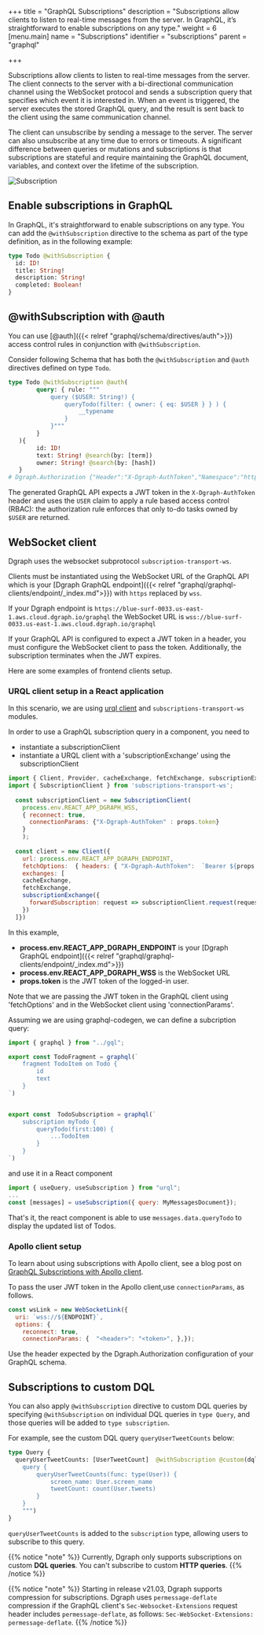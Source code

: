 +++
title = "GraphQL Subscriptions"
description = "Subscriptions allow clients to listen to real-time messages from the server. In GraphQL, it’s straightforward to enable subscriptions on any type."
weight = 6
[menu.main]
  name = "Subscriptions"
  identifier = "subscriptions"
  parent = "graphql"

+++

Subscriptions allow clients to listen to real-time messages from the server. The client connects to the server with a bi-directional communication channel using the WebSocket protocol and sends a subscription query that specifies which event it is interested in. When an event is triggered, the server executes the stored GraphQL query, and the result is sent back to the client using the same communication channel.

The client can unsubscribe by sending a message to the server. The server can also unsubscribe at any time due to errors or timeouts. A significant difference between queries or mutations and subscriptions is that subscriptions are stateful and require maintaining the GraphQL document, variables, and context over the lifetime of the subscription.

![Subscription](/images/graphql/subscription_flow.png "Subscription in GraphQL")

## Enable subscriptions in GraphQL

In GraphQL, it's straightforward to enable subscriptions on any type. You can add the `@withSubscription` directive to the schema as part of the type definition, as in the following example:

```graphql
type Todo @withSubscription {
  id: ID!
  title: String!
  description: String!
  completed: Boolean!
}
```

## @withSubscription with @auth

You can use [@auth]({{< relref "graphql/schema/directives/auth">}}) access control rules in conjunction with `@withSubscription`.


Consider following Schema that has both the `@withSubscription` and `@auth` directives defined on type `Todo`. 

```graphql
type Todo @withSubscription @auth(
    	query: { rule: """
    		query ($USER: String!) {
    			queryTodo(filter: { owner: { eq: $USER } } ) {
    				__typename
    			}
   			}"""
     	}
   ){
        id: ID!
    	text: String! @search(by: [term])
     	owner: String! @search(by: [hash])
   }
# Dgraph.Authorization {"Header":"X-Dgraph-AuthToken","Namespace":"https://dgraph.io/jwt/claims","jwkurl":"https://xyz.clerk.accounts.dev/.well-known/jwks.json","audience":["dgraph"],"ClosedByDefault":true}
```
The generated GraphQL API expects a JWT token in the `X-Dgraph-AuthToken` header and uses the `USER` claim to apply a rule based access control (RBAC): the authorization rule enforces that only to-do tasks owned by `$USER` are returned.


## WebSocket client
Dgraph uses the websocket subprotocol `subscription-transport-ws`.

Clients must be instantiated using the WebSocket URL of the GraphQL API which is your [Dgraph GraphQL endpoint]({{< relref "graphql/graphql-clients/endpoint/_index.md">}}) with ``https`` replaced by ``wss``.

If your Dgraph endpoint is ``https://blue-surf-0033.us-east-1.aws.cloud.dgraph.io/graphql``
the WebSocket URL is ``wss://blue-surf-0033.us-east-1.aws.cloud.dgraph.io/graphql``

If your GraphQL API is configured to expect a JWT token in a header, you must configure the WebSocket client to pass the token. Additionally, the subscription terminates when the JWT expires.


Here are some examples of frontend clients setup.

### URQL client setup in a React application

In this scenario, we are using [urql client](https://formidable.com/open-source/urql/) and `subscriptions-transport-ws` modules.

In order to use a GraphQL subscription query in a component, you need to
- instantiate a subscriptionClient
- instantiate a URQL client with a 'subscriptionExchange' using the subscriptionClient

```js
import { Client, Provider, cacheExchange, fetchExchange, subscriptionExchange } from 'urql';
import { SubscriptionClient } from 'subscriptions-transport-ws';
  
  const subscriptionClient = new SubscriptionClient(
    process.env.REACT_APP_DGRAPH_WSS, 
    { reconnect: true,
      connectionParams: {"X-Dgraph-AuthToken" : props.token}
    }
    );
  
  const client = new Client({
    url: process.env.REACT_APP_DGRAPH_ENDPOINT,
    fetchOptions:  { headers: { "X-Dgraph-AuthToken":  `Bearer ${props.token}` } },
    exchanges: [
    cacheExchange,
    fetchExchange,
    subscriptionExchange({
      forwardSubscription: request => subscriptionClient.request(request),
    })
  ]})
  ```

In this example, 
  
- **process.env.REACT_APP_DGRAPH_ENDPOINT** is your [Dgraph GraphQL endpoint]({{< relref "graphql/graphql-clients/endpoint/_index.md">}}) 
- **process.env.REACT_APP_DGRAPH_WSS** is the WebSocket URL
- **props.token** is the JWT token of the logged-in user.

Note that we are passing the JWT token in the GraphQL client using 'fetchOptions' and in the WebSocket client using 'connectionParams'.

Assuming we are using graphql-codegen, we can define a subcription query:
```js
import { graphql } from "../gql";

export const TodoFragment = graphql(`
	fragment TodoItem on Todo {
		id
		text
	}
`)


export const  TodoSubscription = graphql(`
	subscription myTodo {
		queryTodo(first:100) {
			...TodoItem
		}
	}
`)
```
and use it in a React component 
```js
import { useQuery, useSubscription } from "urql";
...
const [messages] = useSubscription({ query: MyMessagesDocument});

```
That's it, the react component is able to use ``messages.data.queryTodo`` to display the updated list of Todos.


### Apollo client setup

To learn about using subscriptions with Apollo client, see a blog post on [GraphQL Subscriptions with Apollo client](https://dgraph.io/blog/post/how-does-graphql-subscription/).

To pass the user JWT token in the Apollo client,use `connectionParams`, as follows.

```javascript
const wsLink = new WebSocketLink({
  uri: `wss://${ENDPOINT}`,
  options: {
    reconnect: true,
    connectionParams: {  "<header>": "<token>", },});
```

Use the header expected by the Dgraph.Authorization configuration of your GraphQL schema.

## Subscriptions to custom DQL

You can also apply `@withSubscription` directive to custom DQL queries by specifying `@withSubscription` on individual DQL queries in `type Query`,
and those queries will be added to `type subscription`.

For example, see the custom DQL query `queryUserTweetCounts` below:

```graphql
type Query {
  queryUserTweetCounts: [UserTweetCount]  @withSubscription @custom(dql: """
	query {
		queryUserTweetCounts(func: type(User)) {
			screen_name: User.screen_name
			tweetCount: count(User.tweets)
		}
	}
	""")
}
```

`queryUserTweetCounts` is added to the `subscription` type, allowing users to subscribe to this query.

{{% notice "note" %}}
Currently, Dgraph only supports subscriptions on custom **DQL queries**. You
can't subscribe to custom **HTTP queries**.
{{% /notice %}}



{{% notice "note" %}}
Starting in release v21.03, Dgraph supports compression for subscriptions.
Dgraph uses `permessage-deflate` compression if the GraphQL client's
`Sec-Websocket-Extensions` request header includes `permessage-deflate`, as follows:
`Sec-WebSocket-Extensions: permessage-deflate`.
{{% /notice %}}

